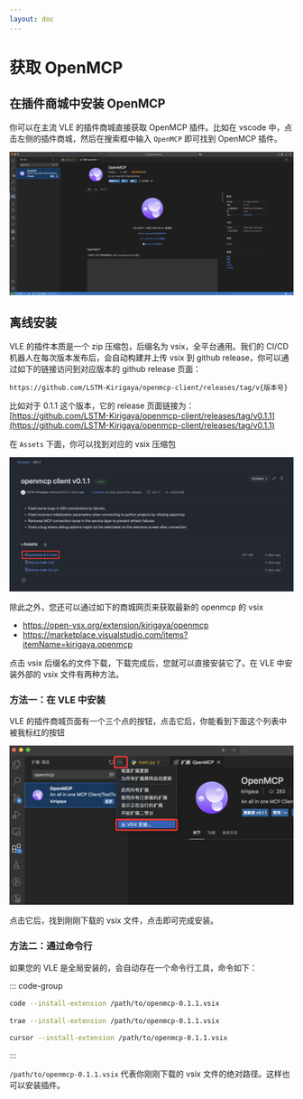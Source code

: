 ```yaml
---
layout: doc
---
```



# 获取 OpenMCP

## 在插件商城中安装 OpenMCP

你可以在主流 VLE 的插件商城直接获取 OpenMCP 插件。比如在 vscode 中，点击左侧的插件商城，然后在搜索框中输入 `OpenMCP` 即可找到 OpenMCP 插件。

![vscode 插件商城](./images/vscode-plugin-market.png)

## 离线安装

VLE 的插件本质是一个 zip 压缩包，后缀名为 vsix，全平台通用。我们的 CI/CD 机器人在每次版本发布后，会自动构建并上传 vsix 到 github release，你可以通过如下的链接访问到对应版本的 github release 页面：

```
https://github.com/LSTM-Kirigaya/openmcp-client/releases/tag/v{版本号}
```

比如对于 0.1.1 这个版本，它的 release 页面链接为：[https://github.com/LSTM-Kirigaya/openmcp-client/releases/tag/v0.1.1](https://github.com/LSTM-Kirigaya/openmcp-client/releases/tag/v0.1.1)

在 `Assets` 下面，你可以找到对应的 vsix 压缩包

![github release](./images/github-release.png)

除此之外，您还可以通过如下的商城网页来获取最新的 openmcp 的 vsix

- https://open-vsx.org/extension/kirigaya/openmcp
- https://marketplace.visualstudio.com/items?itemName=kirigaya.openmcp

点击 vsix 后缀名的文件下载，下载完成后，您就可以直接安装它了。在 VLE 中安装外部的 vsix 文件有两种方法。

### 方法一：在 VLE 中安装

VLE 的插件商城页面有一个三个点的按钮，点击它后，你能看到下面这个列表中被我标红的按钮

![vscode 插件商城](./images/vscode-plugin-market-install-from.png)

点击它后，找到刚刚下载的 vsix 文件，点击即可完成安装。

### 方法二：通过命令行

如果您的 VLE 是全局安装的，会自动存在一个命令行工具，命令如下：

::: code-group
```bash [vscode]
code --install-extension /path/to/openmcp-0.1.1.vsix
```

```bash [trae]
trae --install-extension /path/to/openmcp-0.1.1.vsix
```

```bash [cursor]
cursor --install-extension /path/to/openmcp-0.1.1.vsix
```
:::

`/path/to/openmcp-0.1.1.vsix` 代表你刚刚下载的 vsix 文件的绝对路径。这样也可以安装插件。
